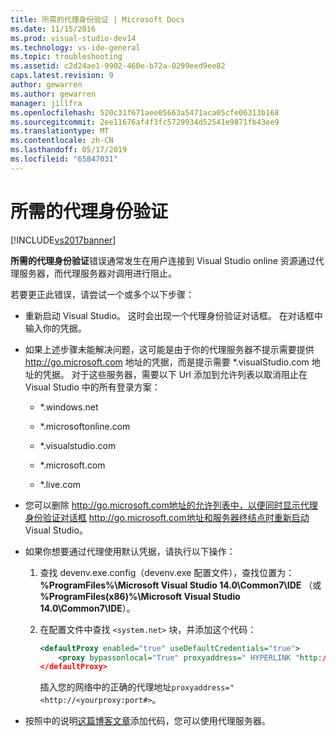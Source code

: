 ```yaml
---
title: 所需的代理身份验证 | Microsoft Docs
ms.date: 11/15/2016
ms.prod: visual-studio-dev14
ms.technology: vs-ide-general
ms.topic: troubleshooting
ms.assetid: c2d24ae1-9902-460e-b72a-0299eed9ee82
caps.latest.revision: 9
author: gewarren
ms.author: gewarren
manager: jillfra
ms.openlocfilehash: 520c31f671aee05663a5471aca05cfe06313b168
ms.sourcegitcommit: 2ee11676af4f3fc5729934d52541e9871fb43ee9
ms.translationtype: MT
ms.contentlocale: zh-CN
ms.lasthandoff: 05/17/2019
ms.locfileid: "65847031"
---
```

# <a name="proxy-authorization-required"></a>所需的代理身份验证
[!INCLUDE[vs2017banner](../../includes/vs2017banner.md)]

**所需的代理身份验证**错误通常发生在用户连接到 Visual Studio online 资源通过代理服务器，而代理服务器对调用进行阻止。

若要更正此错误，请尝试一个或多个以下步骤：

- 重新启动 Visual Studio。 这时会出现一个代理身份验证对话框。 在对话框中输入你的凭据。

- 如果上述步骤未能解决问题，这可能是由于你的代理服务器不提示需要提供 http://go.microsoft.com 地址的凭据，而是提示需要 *.visualStudio.com 地址的凭据。 对于这些服务器，需要以下 Url 添加到允许列表以取消阻止在 Visual Studio 中的所有登录方案：

    - *.windows.net

    - *.microsoftonline.com

    - *.visualstudio.com

    - *.microsoft.com

    - *.live.com

- 您可以删除 http://go.microsoft.com地址的允许列表中，以便同时显示代理身份验证对话框 http://go.microsoft.com地址和服务器终结点时重新启动 Visual Studio。

- 如果你想要通过代理使用默认凭据，请执行以下操作：

   1. 查找 devenv.exe.config（devenv.exe 配置文件），查找位置为： **%ProgramFiles%\Microsoft Visual Studio 14.0\Common7\IDE** （或 **%ProgramFiles(x86)%\Microsoft Visual Studio 14.0\Common7\IDE**）。

   2. 在配置文件中查找 `<system.net>` 块，并添加这个代码：

      ```xml
      <defaultProxy enabled="true" useDefaultCredentials="true">
          <proxy bypassonlocal="True" proxyaddress=" HYPERLINK "http://<yourproxy:port#" http://<yourproxy:port#>"/>
      </defaultProxy>
      ```

      插入您的网络中的正确的代理地址`proxyaddress="<http://<yourproxy:port#>`。

- 按照中的说明[这篇博客文章](http://blogs.msdn.com/b/rido/archive/2010/05/06/how-to-connect-to-tfs-through-authenticated-web-proxy.aspx)添加代码，您可以使用代理服务器。
